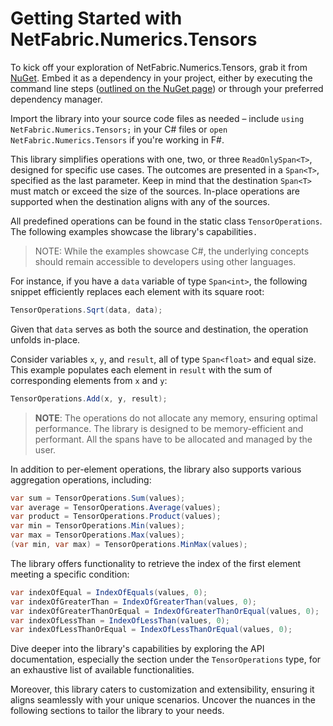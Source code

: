 # Getting Started with NetFabric.Numerics.Tensors

To kick off your exploration of NetFabric.Numerics.Tensors, grab it from [NuGet](https://www.nuget.org/packages/NetFabric.Numerics.Tensors). Embed it as a dependency in your project, either by executing the command line steps ([outlined on the NuGet page](https://www.nuget.org/packages/NetFabric.Numerics.Tensors)) or through your preferred dependency manager.

Import the library into your source code files as needed – include `using NetFabric.Numerics.Tensors;` in your C# files or `open NetFabric.Numerics.Tensors` if you're working in F#.

This library simplifies operations with one, two, or three `ReadOnlySpan<T>`, designed for specific use cases. The outcomes are presented in a `Span<T>`, specified as the last parameter. Keep in mind that the destination `Span<T>` must match or exceed the size of the sources. In-place operations are supported when the destination aligns with any of the sources.

All predefined operations can be found in the static class `TensorOperations`. The following examples showcase the library's capabilities`.
`

> NOTE: While the examples showcase C#, the underlying concepts should remain accessible to developers using other languages.

For instance, if you have a `data` variable of type `Span<int>`, the following snippet efficiently replaces each element with its square root:

```csharp
TensorOperations.Sqrt(data, data);
```

Given that `data` serves as both the source and destination, the operation unfolds in-place.

Consider variables `x`, `y`, and `result`, all of type `Span<float>` and equal size. This example populates each element in `result` with the sum of corresponding elements from `x` and `y`:

```csharp
TensorOperations.Add(x, y, result);
```

> **NOTE**: The operations do not allocate any memory, ensuring optimal performance. The library is designed to be memory-efficient and performant. All the spans have to be allocated and managed by the user.

In addition to per-element operations, the library also supports various aggregation operations, including:

```csharp
var sum = TensorOperations.Sum(values);
var average = TensorOperations.Average(values);
var product = TensorOperations.Product(values);
var min = TensorOperations.Min(values);
var max = TensorOperations.Max(values);
(var min, var max) = TensorOperations.MinMax(values);
```

The library offers functionality to retrieve the index of the first element meeting a specific condition:

```csharp
var indexOfEqual = IndexOfEquals(values, 0);
var indexOfGreaterThan = IndexOfGreaterThan(values, 0);
var indexOfGreaterThanOrEqual = IndexOfGreaterThanOrEqual(values, 0);
var indexOfLessThan = IndexOfLessThan(values, 0);
var indexOfLessThanOrEqual = IndexOfLessThanOrEqual(values, 0);
```

Dive deeper into the library's capabilities by exploring the API documentation, especially the section under the `TensorOperations` type, for an exhaustive list of available functionalities.

Moreover, this library caters to customization and extensibility, ensuring it aligns seamlessly with your unique scenarios. Uncover the nuances in the following sections to tailor the library to your needs.
